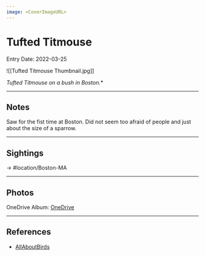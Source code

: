 ```yaml
---
image: <CoverImageURL>
---
```


# Tufted Titmouse
Entry Date: 2022-03-25


![[Tufted Titmouse Thumbnail.jpg]]

*Tufted Titmouse on a bush in Boston.**

---------------------------------------------------------------
## Notes
Saw for the fist time at Boston. Did not seem too afraid of people and just about the size of a sparrow.

---------------------------------------------------------------
## Sightings

-> #location/Boston-MA 

---------------------------------------------------------------
## Photos
OneDrive Album: [OneDrive](https://1drv.ms/u/s!AvaIuMdCo_w-zVyoqQRQpq7S2y3p?e=u741LE)

---------------------------------------------------------------
## References
- [AllAboutBirds](https://www.allaboutbirds.org/guide/Tufted_Titmouse/overview)